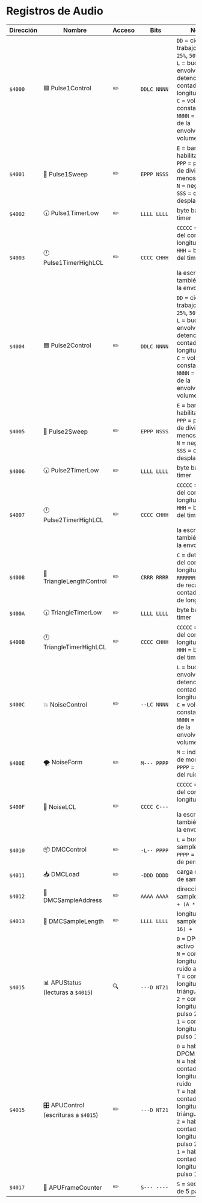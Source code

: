 # Registros de Audio

| Dirección | <div style="min-width:110px">Nombre</div> | <div style="min-width:50px">Acceso</div> | <div style="min-width:80px">Bits</div> | Notas                                                                                                                                                                                                                                    |
| --------- | ----------------------------------------- | ---------------------------------------- | -------------------------------------- | ---------------------------------------------------------------------------------------------------------------------------------------------------------------------------------------------------------------------------------------- |
| `$4000`   | 🟦 Pulse1Control                          | ✏️                                       | `DDLC NNNN`                            | `DD` = ciclo de trabajo (`12.5%`, `25%`, `50%`, `75%`)<br />`L` = bucle de la envolvente / detención del contador de longitud<br />`C` = volumen constante<br />`NNNN` = período de la envolvente / volumen                              |
| `$4001`   | 🧹 Pulse1Sweep                            | ✏️                                       | `EPPP NSSS`                            | `E` = barrido habilitado<br />`PPP` = período de divisor menos uno<br />`N` = negativo<br />`SSS` = conteo de desplazamiento                                                                                                             |
| `$4002`   | 🕡 Pulse1TimerLow                         | ✏️                                       | `LLLL LLLL`                            | byte bajo del timer                                                                                                                                                                                                                      |
| `$4003`   | 🕛 Pulse1TimerHighLCL                     | ✏️                                       | `CCCC CHHH`                            | `CCCCC` = carga del contador de longitud<br />`HHH` = byte alto del timer<br /><br />la escritura también inicia la envolvente                                                                                                           |
| `$4004`   | 🟦 Pulse2Control                          | ✏️                                       | `DDLC NNNN`                            | `DD` = ciclo de trabajo (`12.5%`, `25%`, `50%`, `75%`)<br />`L` = bucle de la envolvente / detención del contador de longitud<br />`C` = volumen constante<br />`NNNN` = período de la envolvente / volumen                              |
| `$4005`   | 🧹 Pulse2Sweep                            | ✏️                                       | `EPPP NSSS`                            | `E` = barrido habilitado<br />`PPP` = período de divisor menos uno<br />`N` = negativo<br />`SSS` = conteo de desplazamiento                                                                                                             |
| `$4006`   | 🕡 Pulse2TimerLow                         | ✏️                                       | `LLLL LLLL`                            | byte bajo del timer                                                                                                                                                                                                                      |
| `$4007`   | 🕛 Pulse2TimerHighLCL                     | ✏️                                       | `CCCC CHHH`                            | `CCCCC` = carga del contador de longitud<br />`HHH` = byte alto del timer<br /><br />la escritura también inicia la envolvente                                                                                                           |
| `$4008`   | 📏 TriangleLengthControl                  | ✏️                                       | `CRRR RRRR`                            | `C` = detención del contador de longitud<br />`RRRRRRR` = valor de recarga del contador lineal de longitud                                                                                                                               |
| `$400A`   | 🕡 TriangleTimerLow                       | ✏️                                       | `LLLL LLLL`                            | byte bajo del timer                                                                                                                                                                                                                      |
| `$400B`   | 🕛 TriangleTimerHighLCL                   | ✏️                                       | `CCCC CHHH`                            | `CCCCC` = carga del contador de longitud<br />`HHH` = byte alto del timer                                                                                                                                                                |
| `$400C`   | 💥 NoiseControl                           | ✏️                                       | `--LC NNNN`                            | `L` = bucle de la envolvente / detención del contador de longitud<br />`C` = volumen constante<br />`NNNN` = período de la envolvente / volumen                                                                                          |
| `$400E`   | 🌪️ NoiseForm                              | ✏️                                       | `M--- PPPP`                            | `M` = indicador de modo<br />`PPPP` = período del ruido                                                                                                                                                                                  |
| `$400F`   | 📏 NoiseLCL                               | ✏️                                       | `CCCC C---`                            | `CCCCC` = carga del contador de longitud<br /><br />la escritura también inicia la envolvente                                                                                                                                            |
| `$4010`   | 📦 DMCControl                             | ✏️                                       | `-L-- PPPP`                            | `L` = bucle de sample<br />`PPPP` = índice de período                                                                                                                                                                                    |
| `$4011`   | 📥 DMCLoad                                | ✏️                                       | `-DDD DDDD`                            | carga directa de sample                                                                                                                                                                                                                  |
| `$4012`   | 🐏 DMCSampleAddress                       | ✏️                                       | `AAAA AAAA`                            | dirección de sample (`$C000 + (A * 64)`)                                                                                                                                                                                                 |
| `$4013`   | 📐 DMCSampleLength                        | ✏️                                       | `LLLL LLLL`                            | longitud de sample (`(L * 16) + 1`)                                                                                                                                                                                                      |
| `$4015`   | 📊 APUStatus<br />(lecturas a `$4015`)    | 🔍                                       | `---D NT21`                            | `D` = DPCM activo<br />`N` = contador de longitud de ruido activo<br />`T` = contador de longitud de triángulo activo<br />`2` = contador de longitud de pulso 2 activo<br />`1` = contador de longitud de pulso 1 activo                |
| `$4015`   | 🎛️ APUControl<br />(escrituras a `$4015`) | ✏️                                       | `---D NT21`                            | `D` = habilitar DPCM<br />`N` = habilitar contador de longitud de ruido<br />`T` = habilitar contador de longitud de triángulo<br />`2` = habilitar contador de longitud de pulso 2<br />`1` = habilitar contador de longitud de pulso 1 |
| `$4017`   | 🧮 APUFrameCounter                        | ✏️                                       | `S--- ----`                            | `S` = secuencia de 5 pasos                                                                                                                                                                                                               |
